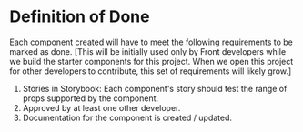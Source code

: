 # Definition of Done

Each component created will have to meet the following requirements to be marked as done. 
[This will be initially used only by Front developers while we build the starter components for this project. When we open this project for other developers to contribute, this set of requirements will likely grow.]

1. Stories in Storybook: Each component's story should test the range of props supported by the component.
2. Approved by at least one other developer.
3. Documentation for the component is created / updated.